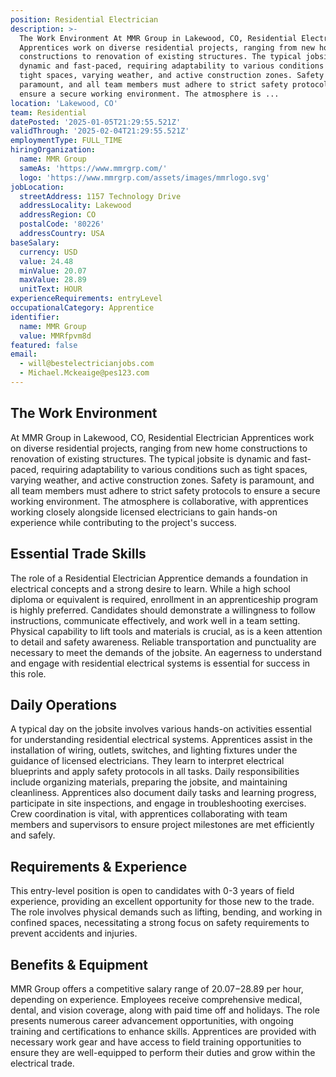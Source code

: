 ```yaml
---
position: Residential Electrician
description: >-
  The Work Environment At MMR Group in Lakewood, CO, Residential Electrician
  Apprentices work on diverse residential projects, ranging from new home
  constructions to renovation of existing structures. The typical jobsite is
  dynamic and fast-paced, requiring adaptability to various conditions such as
  tight spaces, varying weather, and active construction zones. Safety is
  paramount, and all team members must adhere to strict safety protocols to
  ensure a secure working environment. The atmosphere is ...
location: 'Lakewood, CO'
team: Residential
datePosted: '2025-01-05T21:29:55.521Z'
validThrough: '2025-02-04T21:29:55.521Z'
employmentType: FULL_TIME
hiringOrganization:
  name: MMR Group
  sameAs: 'https://www.mmrgrp.com/'
  logo: 'https://www.mmrgrp.com/assets/images/mmrlogo.svg'
jobLocation:
  streetAddress: 1157 Technology Drive
  addressLocality: Lakewood
  addressRegion: CO
  postalCode: '80226'
  addressCountry: USA
baseSalary:
  currency: USD
  value: 24.48
  minValue: 20.07
  maxValue: 28.89
  unitText: HOUR
experienceRequirements: entryLevel
occupationalCategory: Apprentice
identifier:
  name: MMR Group
  value: MMRfpvm8d
featured: false
email:
  - will@bestelectricianjobs.com
  - Michael.Mckeaige@pes123.com
---
```




## The Work Environment

At MMR Group in Lakewood, CO, Residential Electrician Apprentices work on diverse residential projects, ranging from new home constructions to renovation of existing structures. The typical jobsite is dynamic and fast-paced, requiring adaptability to various conditions such as tight spaces, varying weather, and active construction zones. Safety is paramount, and all team members must adhere to strict safety protocols to ensure a secure working environment. The atmosphere is collaborative, with apprentices working closely alongside licensed electricians to gain hands-on experience while contributing to the project's success.

## Essential Trade Skills

The role of a Residential Electrician Apprentice demands a foundation in electrical concepts and a strong desire to learn. While a high school diploma or equivalent is required, enrollment in an apprenticeship program is highly preferred. Candidates should demonstrate a willingness to follow instructions, communicate effectively, and work well in a team setting. Physical capability to lift tools and materials is crucial, as is a keen attention to detail and safety awareness. Reliable transportation and punctuality are necessary to meet the demands of the jobsite. An eagerness to understand and engage with residential electrical systems is essential for success in this role.

## Daily Operations

A typical day on the jobsite involves various hands-on activities essential for understanding residential electrical systems. Apprentices assist in the installation of wiring, outlets, switches, and lighting fixtures under the guidance of licensed electricians. They learn to interpret electrical blueprints and apply safety protocols in all tasks. Daily responsibilities include organizing materials, preparing the jobsite, and maintaining cleanliness. Apprentices also document daily tasks and learning progress, participate in site inspections, and engage in troubleshooting exercises. Crew coordination is vital, with apprentices collaborating with team members and supervisors to ensure project milestones are met efficiently and safely.

## Requirements & Experience

This entry-level position is open to candidates with 0-3 years of field experience, providing an excellent opportunity for those new to the trade. The role involves physical demands such as lifting, bending, and working in confined spaces, necessitating a strong focus on safety requirements to prevent accidents and injuries.

## Benefits & Equipment

MMR Group offers a competitive salary range of $20.07-$28.89 per hour, depending on experience. Employees receive comprehensive medical, dental, and vision coverage, along with paid time off and holidays. The role presents numerous career advancement opportunities, with ongoing training and certifications to enhance skills. Apprentices are provided with necessary work gear and have access to field training opportunities to ensure they are well-equipped to perform their duties and grow within the electrical trade.